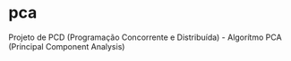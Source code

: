 # pca
Projeto de PCD (Programação Concorrente e Distribuída) - Algorítmo PCA (Principal Component Analysis) 
